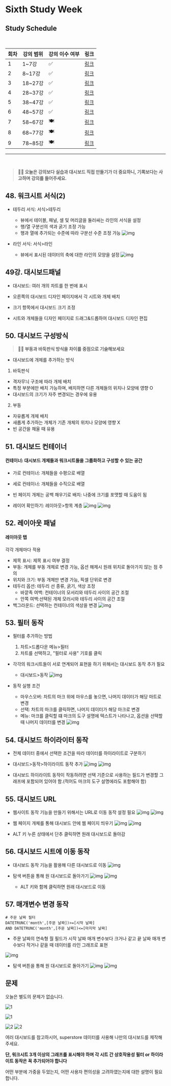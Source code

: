 # Sixth Study Week


## Study Schedule
<br>

| 회차 | 강의 범위   | 강의 이수 여부 | 링크                                                                                                     |
|------|-------------|----------------|--------------------------------------------------------------------------------------------------------|
| 1    | 1~7강       | ✅              | [링크](https://www.youtube.com/watch?v=AXkaUrJs-Ko&list=PL87tgIIryGsa5vdz6MsaOEF8PK-YqK3fz&index=84)    |
| 2    | 8~17강      | ✅              | [링크](https://www.youtube.com/watch?v=AXkaUrJs-Ko&list=PL87tgIIryGsa5vdz6MsaOEF8PK-YqK3fz&index=75)    |
| 3    | 18~27강     | ✅              | [링크](https://www.youtube.com/watch?v=AXkaUrJs-Ko&list=PL87tgIIryGsa5vdz6MsaOEF8PK-YqK3fz&index=65)    |
| 4    | 28~37강     | ✅              | [링크](https://www.youtube.com/watch?v=e6J0Ljd6h44&list=PL87tgIIryGsa5vdz6MsaOEF8PK-YqK3fz&index=55)    |
| 5    | 38~47강     | ✅              | [링크](https://www.youtube.com/watch?v=AXkaUrJs-Ko&list=PL87tgIIryGsa5vdz6MsaOEF8PK-YqK3fz&index=45)    |
| 6    | 48~57강     | ✅              | [링크](https://www.youtube.com/watch?v=AXkaUrJs-Ko&list=PL87tgIIryGsa5vdz6MsaOEF8PK-YqK3fz&index=35)    |
| 7    | 58~67강     | 🍽️             | [링크](https://www.youtube.com/watch?v=AXkaUrJs-Ko&list=PL87tgIIryGsa5vdz6MsaOEF8PK-YqK3fz&index=25)    |
| 8    | 68~77강     | 🍽️             | [링크](https://www.youtube.com/watch?v=AXkaUrJs-Ko&list=PL87tgIIryGsa5vdz6MsaOEF8PK-YqK3fz&index=15)    |
| 9    | 78~85강     | 🍽️             | [링크](https://www.youtube.com/watch?v=AXkaUrJs-Ko&list=PL87tgIIryGsa5vdz6MsaOEF8PK-YqK3fz&index=5)     |
---

<br/>
<!-- 여기까진 그대로 둬 주세요-->

> **🧞‍♀️ 오늘은 강의보다 실습과 대시보드 직접 만들기가 더 중요하니, 기록보다는 사고하며 강의를 들어주세요.**

## 48. 워크시트 서식(2)

<!-- 워크시트에 관해 본 강의에서 알게 된 점을 적어주세요 -->
- 테두리 서식: 서식>테두리
  - 뷰에서 테이블, 패널, 셀 및 머리글을 둘러싸는 라인의 서식을 설정
  - 행/열 구분선의 색과 굵기 조정 가능
  - 행과 열에 추가되는 수준에 따라 구분선 수준 조정 가능
![img](/image/6th_week_image/48_1.png)

- 라인 서식: 서식>라인
  - 뷰에서 표시된 데이터의 축에 대한 라인의 모양을 설정
![img](/image/6th_week_image/48_2.png)

## 49강. 대시보드패널

<!-- 대시보드패널 강의에서 알게 된 점을 적어주세요. -->
- 대시보드: 여러 개의 차트를 한 번에 표시

- 오른쪽의 대시보드 디자인 페이지에서 각 시트와 개체 배치
- 크기 항목에서 대시보드 크기 조정
- 시트와 개체들을 디자인 페이지로 드래그&드롭하여 대시보드 디자인 편집


## 50. 대시보드 구성방식

<!-- 알게 된 점을 적고, 아래 질문에 답해보세요 :) -->

> **🧞‍♀️ 부동과 바둑판식 방식을 차이를 중점으로 기술해보세요**
- 대시보드에 개체를 추가하는 방식
1. 바둑판식
  - 격자무늬 구조에 따라 개체 배치
  - 특정 부분에만 배치 가능하며, 배치하면 다른 개체들의 위치나 모양에 영향 O
  - 대시보드의 크기가 자주 변경되는 경우에 유용
2. 부동
  - 자유롭게 개체 배치
  - 새롭게 추가하는 개체가 기존 개체의 위치나 모양에 영향 X
  - 빈 공간을 채울 때 유용


## 51. 대시보드 컨테이너
#### 컨테이너: 대시보드 개체들과 워크시트들을 그룹화하고 구성할 수 있는 공간
- 가로 컨테이너: 개체들을 수평으로 배열
- 세로 컨테이너: 개체들을 수직으로 배열
- 빈 페이지 개체는 공백 채우기로 배치: 나중에 크기를 포맷할 때 도움이 됨

- 레이어 확인하기: 레이아웃>항목 계층
![img](/image/6th_week_image/51_1.png)
![img](/image/6th_week_image/51_2.png)

## 52. 레이아웃 패널
#### 레이아웃 탭
각각 개체마다 적용
- 제목 표시: 제목 표시 여부 결정
- 부동: 개체를 부동 개체로 변경 가능, 옵션 해제시 원래 위치로 돌아가지 않는 점 주의
- 위치와 크기: 부동 개체만 변경 가능, 픽셀 단위로 변경
- 테두리 옵션: 테두리 선 종류, 굵기, 색상 조정
  - 바깥족 여백: 컨테이너의 모서리와 테두리 사이의 공간 조절
  - 안쪽 여백:선택된 개체 모러시와 테두리 사이의 공간 조절
- 백그라운드: 선택하는 컨테이너의 색상을 변경
![img](/image/6th_week_image/52.png)

## 53. 필터 동작

<!-- 필터 동작에 대해 알게 된 점을 적어주세요 -->
- 필터를 추가하는 방법
  1. 차트>드롭다운 메뉴>필터
  2. 차트를 선택하고, "필터로 사용" 기호를 클릭

- 각각의 워크시트들이 서로 연계되어 표현을 하기 위해서는 대시보드 동작 추가 필요
  - 대시보드>동작
![img](/image/6th_week_image/53_1.png)

- 동작 실행 조건
  - 마우스오버: 차트의 마크 위에 마우스를 놓으면, 나머지 데이터가 해당 마트로 변경
  - 선택: 차트의 마크를 클릭하면, 나머지 데이터가 해당 마크로 변경
  - 메뉴: 마크를 클릭할 떄 마크의 도구 설명에 텍스트가 나타나고, 옵션을 선택할 때 나머지 데이터를 변경
![img](/image/6th_week_image/53_2.png)

## 54. 대시보드 하이라이터 동작

<!-- 하이라이터에 대해 알게 된 점을 적어주세요 -->
- 전체 데이터 중에서 선택한 조건을 따라 데이터를 하이라이트로 구분하기

- 대시보드>동작>하이라이트 동작 추가
![img](/image/6th_week_image/54_1.png)
![img](/image/6th_week_image/54_2.png)

- 대시보드 하이라이트 동작이 작동하려면 선택 기준으로 사용하는 필드가 변경할 그래프에 포함되어 있어야 함.(적어도 마크의 도구 설명에라도 포함해야 함)

## 55. 대시보드 URL

<!-- URL에 대해 알게 된 점을 적어주세요 -->
- 웹사이트 동작 기능을 만들기 위해서는 URL로 이동 동작 설정 필요
![img](/image/6th_week_image/55_1.png)
![img](/image/6th_week_image/55_2.png)

- 웹 페이지 개체를 통해 대시보드 안에 웹 페이지 띄우기
![img](/image/6th_week_image/55_3.png)
![img](/image/6th_week_image/55_4.png)
- ALT 키 누른 상태에서 단추 클릭하면 원래 대시보드로 돌아감

## 56. 대시보드 시트에 이동 동작

<!-- 대시보드 시트에 이동에 대해 알게 된 점을 적어주세요!-->
- 대시보드 동작 기능을 활용해 다른 대시보드로 이동
![img](/image/6th_week_image/56_1.png)

- 탐색 버튼을 통해 원 대시보드로 돌아가기 
![img](/image/6th_week_image/56_2.png)
![img](/image/6th_week_image/56_3.png)
  - ALT 키와 함께 클릭하면 원래 대시보드로 이동
## 57. 매개변수 변경 동작

<!-- 매개변수 변경 동작에 대해 알게 된 점을 적어주세요!-->
```
# 주문 날짜 필터
DATETRUNC('month',[주문 날짜])>=[시작 날짜]
AND DATETRUNC('month',[주문 날짜])<=[마지막 날짜]
```
- 주문 날짜의 연속형 월 필드가 시작 날짜 매개 변수보다 크거나 같고 끝 날짜 매개 변수보다 작거나 같을 때 데이터를 라인 그래프로 표현

![img](/image/6th_week_image/57_1.png)

- 탐색 버튼을 통해 원 대시보드로 돌아가기 
![img](/image/6th_week_image/57_2.png)
![img](/image/6th_week_image/57_3.png)

## 문제

오늘은 별도의 문제가 없습니다. 

![1](../study/img/3rd%20study/1688556627184.png)

![1](../study/img/3rd%20study/Global%20SuperStore%20Dashboard.png)

![2](../study/img/3rd%20study/images.jpeg)
![2](../study/img/3rd%20study/maxresdefault.jpg)

여러 대시보드를 참고하시어, superstore 데이터를 사용해 나만의 대시보드를 제작해주세요.

**단, 워크시트 3개 이상의 그래프를 표시해야 하며 각 시트 간 상호작용성 필터 or 하이라이트 동작은 꼭 추가되어야 합니다**

어떤 부분에 가중을 두었는지, 어떤 사용자 편의성을 고려하였는지에 대한 설명이 필요합니다.

